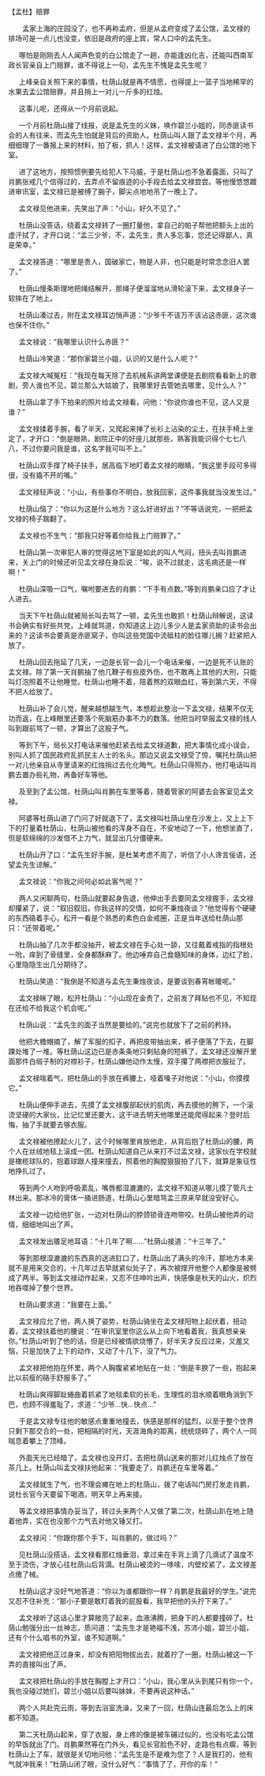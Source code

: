 ﻿
【孟杜】赔罪

`	 `孟家上海的庄园没了，也不再称孟府，但是从孟府变成了孟公馆，孟文禄的排场可是一点儿也没变，依旧是政府的座上宾，常人口中的孟先生。

`	`哪怕是刚刚去人人闻声色变的白公馆走了一趟，亦能逢凶化吉，还能叫西南军政长官亲自上门赔罪，谁不得说上一句，孟先生不愧是孟先生呢？

`	`上峰亲自关照下来的事情，杜荫山就是再不情愿，也得提上一篮子当地稀罕的水果去孟公馆赔罪，并且捎上一对儿一斤多的红烛。

`	`这事儿呢，还得从一个月前说起。

`	`一个月前杜荫山接了线报，说是孟先生的义妹，唤作碧兰小姐的，同赤匪读书会的人有往来，而孟先生怕就是背后的资助人。杜荫山叫人跟了孟文禄半个月，再细细理了一番报上来的材料，拍了板，抓人！这样，孟文禄被请进了白公馆的地下室。

`	`进了这地方，按照惯例要先给犯人下马威，于是杜荫山也不急着露面，只叫了肖鹏张戒几个信得过的，去弄点不留痕迹的小手段去给孟文禄尝尝。等他慢悠悠踱进审讯室，孟文禄已是被缚了腕子，脚尖点地地吊了一晚上了。

`	`孟文禄见他进来，先笑出了声：“小山，好久不见了。”

`	`杜荫山没答话，绕着孟文禄转了一圈打量他，拿自己的帕子帮他把额头上出的虚汗拭了，才开口说：“孟三少爷，不，孟先生，贵人多忘事，您还记得鄙人，真是荣幸。”

`	`孟文禄答道：“哪里是贵人，国破家亡，物是人非，也只能是时常念念旧人罢了。”

`	`杜荫山慢条斯理地把绳结解开，那绳子便溜溜地从滑轮滚下来，孟文禄身子一软摔在了地上。

`	`杜荫山凑过去，附在孟文禄耳边悄声道：“少爷千不该万不该沾这赤匪，这次谁也保不住你。”

`	`孟文禄说：“我哪里认识什么赤匪？”

`	`杜荫山冷笑道：“那你家碧兰小姐，认识的又是什么人呢？”

`	`孟文禄大喊冤枉：“我现在每天除了去机械系讲两堂课便是去剧院看看新上的歌剧，旁人谁也不见，碧兰那么大姑娘了，我哪里好去管她去哪里，见什么人？”

`	`杜荫山拿了手下拍来的照片给孟文禄看，问他：“你说你谁也不见，这人又是谁？”

`	`孟文禄揉着手腕，看了半天，又爬起来掸了长衫上沾染的尘土，在扶手椅上坐定了，才开口：“倒是眼熟，剧院正中的好座儿就那些，熟客我能识得个七七八八，不过你要问我是谁，这名字我可叫不上。”

`	`杜荫山双手撑了椅子扶手，居高临下地盯着孟文禄的眼睛，“我这里手段可多得很，没有撬不开的嘴。”

`	`孟文禄轻声说：“小山，有些事你不明白，放我回家，这件事我就当没发生过。”

`	`杜荫山恼了：“你以为这是什么地方？这么好进好出？”不等话说完，一把把孟文禄的椅子踹翻了。

`	`孟文禄也不生气：“那我只好等着你给我上门赔罪了。”

`	`杜荫山第一次审犯人审的觉得这地下室是如此的叫人气闷，扭头去叫肖鹏进来，关上门的时候还听见孟文禄在身后说：“唉，说不过就走，这毛病还是一样啊！”

`	`杜荫山深吸一口气，嘱咐要进去的肖鹏：“下手有点数。”等到肖鹏亲口应了才让人进去。

`	`当天下午杜荫山就被局长叫去骂了一顿，孟先生也敢抓！杜荫山辩解说，这读书会确实有好些共党，上峰就骂道，你知道这上边儿多少人是孟家资助的读书会出来的？这读书会要真是赤匪窝子，你叫这些党国中流砥柱的脸往哪儿搁？赶紧把人放了。

`	`杜荫山回去拖延了几天，一边是长官一会儿一个电话来催，一边是死不认账的孟文禄。除了第一天肖鹏抽了他几鞭子有些皮外伤，也不敢再上其他的大刑，只能叫灯泡照着不让他睡觉。杜荫山也睡不着，陪着熬的双眼血红，等到第六天，不得不把人给放了。

`	`杜荫山补了会儿觉，醒来越想越生气，本想趁此整治一下孟文禄，结果不仅无功而返，在上峰眼里还要落个死脑筋办事不力的数落。他把当时举报孟文禄的线人叫到跟前骂了一顿，才算出了这股子气。

`	`等到下午，局长又打电话来催他赶紧去给孟文禄道歉，把大事情化成小误会，别叫人抓了国民政府乱抓民主人士的名头。那边又说孟文禄受了惊，嘱托杜荫山把一对儿他亲自从寺里请来的红烛捎过去化化晦气。杜荫山只得照办，他打电话叫肖鹏去置办些礼物，再备好车等他。

`	`及至到了孟公馆，杜荫山叫肖鹏在车里等着，随着管家的阿婆去会客室见孟文禄。

`	`阿婆等杜荫山进了门问了好就退下了，孟文禄叫杜荫山坐在沙发上，又上上下下的打量着杜荫山，杜荫山被他看的浑身不自在，不安地动了一下，他想坐直了，但是软绵绵的沙发借不上力气，就显出几分僵硬来。

`	`杜荫山开了口：“孟先生好手腕，是杜某考虑不周了，听信了小人谗言佞语，还望孟先生谅解。”

`	`孟文禄说：“你我之间何必如此客气呢？”

`	`两人又闲聊两句，杜荫山就要起身告退，他伸出手去要同孟文禄握手，孟文禄却攥紧了，说：“叙旧叙旧，你我这样的交情，如何不秉烛夜谈？”他觉得有个硬硬的东西硌着手心，松开一看是个熟悉的素色白金戒圈，正是当年送给杜荫山那只：“还带着呢。”

`	`杜荫山抽了几次手都没抽开，被孟文禄在手心处一舔，又往戴着戒指的指根处一吮，痒到了骨缝里，全身都酥麻了。他边唾弃自己食髓知味的身体，边红了脸，心里隐隐生出几分期待了。

`	`杜荫山笑道：“我倒是不知道与孟先生秉烛夜谈，是要谈到春宵帐暖呢。”

`	`孟文禄眯了眼，松开杜荫山：“小山现在金贵了，之前发了拜贴也不见，不知现在还给不给我这个机会呢。”

`	`杜荫山说：“孟先生的面子当然是要给的。”说完也就放下了之前的矜持。

`	`他把大檐帽摘了，解了军服的扣子，再把皮带抽出来，裤子便落了下去，在脚踝处堆了一堆。等杜荫山这边已是赤条条地只剩贴身的短裤了，孟文禄还没解开里面那件白缎子制的对襟衫子，杜荫山嫌他动作太慢，双手攥了两襟把衣服扯了。

`	`孟文禄喘着气，把杜荫山的手放在裤腰上，哑着嗓子对他说：“小山，你摸摸它。”

`	`杜荫山便伸手进去，先摸了孟文禄腹部起伏的肌肉，再去摸他的胯下，一个滚烫坚硬的大家伙，比记忆里还要大，这干进去明天他哪里还能爬得起来？登时后悔，抽了手就要去够衣服。

`	`孟文禄被他撩起火儿了，这个时候哪里肯放他走，从背后抱了杜荫山的腰，两个人在丝绒地毯上滚成一团。杜荫山知道自己从来打不过孟文禄，这家伙在学校就是橄榄球队的，抱着球跟人撞来撞去，照着他的胸膛狠狠拍了几下，就算是象征性地挣扎过了。

`	`等到两个人吻到呼吸紊乱，嘴唇都湿漉漉的，孟文禄不知道从哪儿摸了管凡士林出来。那冰冷的膏体一捅进肠道，杜荫山心里暗骂孟三原来早就没安好心。

`	`孟文禄一边给他扩张，一边对杜荫山的脖颈锁骨连吻带咬。杜荫山被他弄的动情，细细地叫出了声。

`	`孟文禄发出餍足地耳语：“十几年了啊……”杜荫山接道：“十三年了。”

`	`等到那根湿漉漉的东西真的送进肛口了，杜荫山出了满头的冷汗，那地方本来就不是用来交合的，十几年过去早就紧似处子了，再次被撑开他整个人都像是被劈成了两半。等到孟文禄动作起来，又忍不住呻吟出声，快感像是秋天的山火，炽烈地吞噬掉了整个世界。

`	`杜荫山要求道：“我要在上面。”

`	`孟文禄应允了他，两人换了姿势，杜荫山骑坐在孟文禄阳物上起伏着，扭动着，孟文禄扶着他的腰说：“在审讯室里你这么从上向下地看着我，我真想亲亲你。”杜荫山听到了他的话，但是已经被情欲烧懵了，好半天才反应过来，又羞又恼，只是加快了上下的动作，又动了十几下，没了气力。

`	`孟文禄把他抱在怀里，两个人胸腹紧紧地贴在一处：“倒是丰腴了一些，抱起来比以前瘦的硌手舒服多了。”

`	`杜荫山爽得脚趾蜷曲着抓紧了地毯柔软的长毛，生理性的泪水顺着眼角淌到下巴，也顾不得羞耻了，求道：“少爷…快…快点…”

`	`于是孟文禄专往他的敏感点重重地撞去，快感是那样的猛烈，以至于整个世界只剩下那交合的一处，把相隔的时光，天涯海角的距离，统统烧碎了，两个人一同喘息着攀上了顶峰。

`	`外面天光已经暗了，孟文禄也没开灯，去把杜荫山送来的那对儿红烛点了放在茶几上。杜荫山叫孟文禄扶他起来：“我要走了，肖鹏还在车里等着。”

`	`孟文禄就生了气，也不理会瘫在地上的杜荫山，拨了电话叫门房打发走肖鹏，说杜长官今天要留下喝酒，明天早上再来接。

`	`等孟文禄把事情办妥当了，转过头来两个人又做了第二次，杜荫山趴在地上随着他弄，实在也没那个力气去对他又锤又打。

`	`孟文禄问：“你跟你那个手下，叫肖鹏的，做过吗？”

`	`见杜荫山没搭话，孟文禄看那红烛垂泪，拿过来在手背上滴了几滴试了温度不至于烫伤，才放心往杜荫山后背滴。杜荫山被烫的一哆嗦，内壁绞紧了，孟文禄差点缴了械。

`	`杜荫山这才没好气地答道：“你以为谁都跟你一样？肖鹏是我最好的学生。”说完又忍不住补充：“那小子要是敢盯着我的屁股看，我早把他的头拧下来了。”

`	`孟文禄听了这话心里才算敞亮了起来，血液沸腾，把身下的人都要撞碎了。杜荫山勉强分出一丝神志，质问道：“孟先生才是艳福不浅，苏沛小姐，碧兰小姐，还有个什么唱书的外室，谁不知道啊。”

`	`孟文禄把他正过身来，却没有把阳物拔出去，就着拧了一圈，杜荫山被这一下弄的直接叫出了声。

`	`孟文禄把杜荫山的手放在胸膛上才开口：“小山，我心里从头到尾只有你一个，我也没碰过她们，碧兰小姐以后要叫妹妹，不要再说这种话。”

`	`两个人共赴完云雨，等到去浴室洗澡，又来了一回，杜荫山连最后怎么上的床都不知道。

`	`第二天杜荫山起来，穿了衣服，身上疼的像是被车碾过似的，也没有吃孟公馆的早饭就出了门。肖鹏果然等在门外头，看见长官脸色不好，走路也有点瘸，等到杜荫山上了车，就很是关切地问他：“孟先生是不是难为您了？人是我打的，他有气就冲我来！”杜荫山闭了眼，没什么好气：“事情了了，开你的车！”


